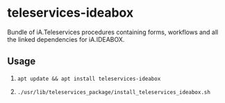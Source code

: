 # teleservices-ideabox
Bundle of iA.Teleservices procedures containing forms, workflows and all the linked dependencies for iA.IDEABOX.

## Usage

1. `apt update && apt install teleservices-ideabox`

2. `./usr/lib/teleservices_package/install_teleservices_ideabox.sh`